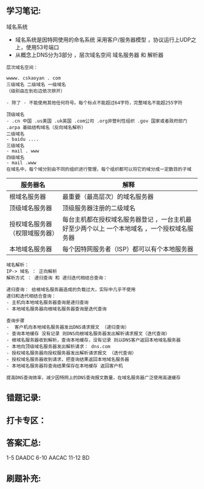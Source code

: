 ## 学习笔记:
域名系统 
- 域名系统是因特网使用的命名系统 采用客户/服务器模型  ，协议运行上UDP之上，使用53号端口
- 从概念上DNS分为3部分 ，层次域名空间 域名服务器 和 解析器
```
层次域名空间：

wwww. cskaoyan . com
三级域名 二级域名 一级域名
（级别由左到右边依次排开）

- 除了 - 不能使用其他任何符号。每个标点不能超过64字符，完整域名不能超255字符

顶级域名
- .cn 中国 .us美国 .uk英国 .com公司 .org非营利性组织 .gov 国家或者政府部门 .arpa 基础结构域名（反向域名解析）
二级域名 
- baidu ....
三级域名
- mail . www
四级域名
- mail .www
在域名中，每个域分别由不同的组织进行管理，每个组织都可以将它的域分成一定数目的子域

```

|服务器名|解释  |
|--|--|
| 根域名服务器 |最重要（最高层次）的域名服务器   |
| 顶级域名服务器 | 顶级服务器注册的二级域名 |
| 授权域名服务器（权限域服务器） | 每台主机都在授权域名服务器登记 ，一台主机最好至少两个以上 一个本地域名 ，一个授权域名服务器 |
| 本地域名服务器 |  每个因特网服务者（ISP）都可以有个本地服务器|

```
域名解析：
IP-> 域名 ： 正向解析
解析方式 ： 递归查询 和 递归迭代相结合查询：

递归查询： 给根域名服务器造成的负载过大，实际中几乎不使用
递归和迭代相结合查询：
- 主机向本地域名服务器查询是递归查询
- 本地域名服务器向根域名服务器查询是迭代查询

查询步骤
-  客户机向本地域名服务器发出DNS请求报文 （递归查询）
- 查询本地缓存 没有记录 则DNS向根域名服务器发出解析请求报文（迭代查询）
- 根域名服务器收到解析，查询本地缓存，没有记录 则以DNS客户返回本地域名服务器
- 本地向顶级域名服务器发出解析请求： dns.com
- 授权域名服务器向授权服务器发出解析请求报文 （迭代查询）
- 授权域名服务器收到请求，把查询结果返回本地域名服务器
- 本地域名服务器将查询结果保存在本地缓存 返回客户机

提高DNS查询效率，减少因特网上的DNS查询报文数量，在域名服务器广泛使用高速缓存

```


## 错题记录:



## 打卡专区：


## 答案汇总: 
1-5 DAADC
6-10 AACAC
11-12 BD 

## 刷题补充:

